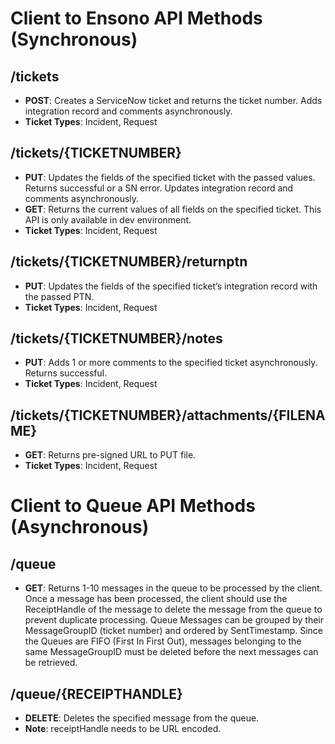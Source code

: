 # Client to Ensono API Methods (Synchronous)

## /tickets

- **POST**: Creates a ServiceNow ticket and returns the ticket number. Adds integration record and comments asynchronously.
- **Ticket Types**: Incident, Request

## /tickets/{TICKETNUMBER}

- **PUT**: Updates the fields of the specified ticket with the passed values. Returns successful or a SN error. Updates integration record and comments asynchronously.
- **GET**: Returns the current values of all fields on the specified ticket. This API is only available in dev environment.
- **Ticket Types**: Incident, Request

## /tickets/{TICKETNUMBER}/returnptn

- **PUT**: Updates the fields of the specified ticket’s integration record with the passed PTN.
- **Ticket Types**: Incident, Request

## /tickets/{TICKETNUMBER}/notes

- **PUT**: Adds 1 or more comments to the specified ticket asynchronously. Returns successful.
- **Ticket Types**: Incident, Request

## /tickets/{TICKETNUMBER}/attachments/{FILENAME}

- **GET**: Returns pre-signed URL to PUT file.
- **Ticket Types**: Incident, Request

# Client to Queue API Methods (Asynchronous)

## /queue

- **GET**: Returns 1-10 messages in the queue to be processed by the client. Once a message has been processed, the client should use the ReceiptHandle of the message to delete the message from the queue to prevent duplicate processing. Queue Messages can be grouped by their MessageGroupID (ticket number) and ordered by SentTimestamp. Since the Queues are FIFO (First In First Out), messages belonging to the same MessageGroupID must be deleted before the next messages can be retrieved.

## /queue/{RECEIPTHANDLE}

- **DELETE**: Deletes the specified message from the queue.
- **Note**: receiptHandle needs to be URL encoded.
